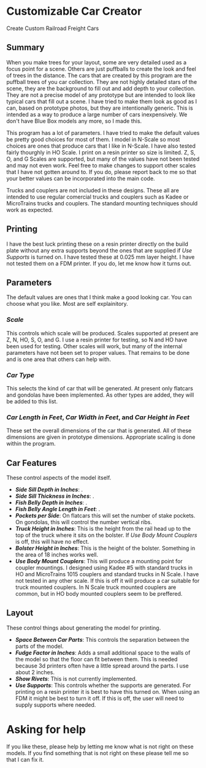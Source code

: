 # Customizable Car Creator
 Create Custom Railroad Freight Cars

## Summary

When you make trees for your layout, some are very detailed used as a focus point for a scene. Others are just puffballs to create the look and feel of trees in the distance. The cars that are created by this program are the puffball trees of you car collection. They are not highly detailed stars of the scene, they are the background to fill out and add depth to your collection. They are not a precise model of any prototype but are intended to look like typical cars that fill out a scene. I have tried to make them look as good as I can, based on prototype photos, but they are intentionally generic. This is intended as a way to produce a large number of cars inexpensively. We don't have Blue Box models any more, so I made this.

This program has a lot of parameters. I have tried to make the default values be pretty good choices for most of them. I model in N-Scale so most choices are ones that produce cars that I like in N-Scale. I have also tested fairly thourghly in HO Scale. I print on a resin printer so size is limited. Z, S, O, and G Scales are supported, but many of the values have not been tested and may not even work. Feel free to make changes to support other scales that I have not gotten around to. If you do, please report back to me so that your better values can be incorporated into the main code.

Trucks and couplers are not included in these designs. These all are intended to use regular comercial trucks and couplers such as Kadee or MicroTrains trucks and couplers. The standard mounting techniques should work as expected.

## Printing
I have the best luck printing these on a resin printer directly on the build plate without any extra supports beyond the ones that are supplied if _Use Supports_ is turned on. I have tested these at 0.025 mm layer height. I have not tested them on a FDM printer. If you do, let me know how it turns out. 

## Parameters
The default values are ones that I think make a good looking car. You can choose what you like. Most are self explainitory. 

### _Scale_
This controls which scale will be produced. Scales supported at present are Z, N, HO, S, O, and G. I use a resin printer for testing, so N and HO have been used for testing. Other scales will work, but many of the internal parameters have not been set to proper values. That remains to be done and is one area that others can help with.

### _Car Type_
This selects the kind of car that will be generated. At present only flatcars and gondolas have been implemented. As other types are added, they will be added to this list.

### _Car Length in Feet_, _Car Width in Feet_, and _Car Height in Feet_
These set the overall dimensions of the car that is generated. All of these dimensions are given in prototype dimensions. Appropriate scaling is done within the program.

## Car Features
These control aspects of the model itself.

  * **_Side Sill Depth in Inches_**: .
  * **_Side Sill Thickness in Inches_**: .
  * **_Fish Belly Depth in Inches_**: .
  * **_Fish Belly Angle Length in Feet_**: .
  * **_Pockets per Side_**: On flatcars this will set the number of stake pockets. On gondolas, this will control the number vertical ribs.
  * **_Truck Height in Inches_**: This is the height from the rail head up to the top of the truck where it sits on the bolster. If _Use Body Mount Couplers_ is off, this will have no effect.
  * **_Bolster Height in Inches_**: This is the height of the bolster. Something in the area of 18 inches works well. 
  * **_Use Body Mount Couplers_**: This will produce a mounting point for coupler mountings. I designed using Kadee #5 with standard trucks in HO and MicroTrains 1015 couplers and standard trucks in N Scale. I have not tested in any other scale. If this is off it will produce a car suitable for truck mounted couplers. In N Scale truck mounted couplers are common, but in HO body mounted couplers seem to be preffered.

## Layout
These control things about generating the model for printing.

  * **_Space Between Car Parts_**: This controls the separation between the parts of the model.
  * **_Fudge Factor in Inches_**: Adds a small additional space to the walls of the model so that the floor can fit between them. This is needed because 3d printers often have a little spread around the parts. I use about 2 inches.
  * **_Show Rivets_**: This is not currently implemented. 
  * **_Use Supports_**: This controls whether the supports are generated. For printing on a resin printer it is best to have this turned on. When using an FDM it might be best to turn it off. If this is off, the user will need to supply supports where needed.


# Asking for help
If you like these, please help by letting me know what is not right on these models. If you find something that is not right on these please tell me so that I can fix it.